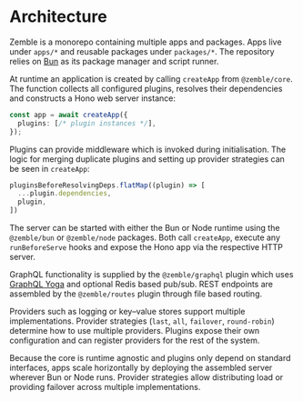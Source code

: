 # Architecture

Zemble is a monorepo containing multiple apps and packages. Apps live under
`apps/*` and reusable packages under `packages/*`. The repository relies on
[Bun](https://bun.sh) as its package manager and script runner.

At runtime an application is created by calling `createApp` from
`@zemble/core`. The function collects all configured plugins, resolves their
dependencies and constructs a Hono web server instance:

```ts
const app = await createApp({
  plugins: [/* plugin instances */],
});
```

Plugins can provide middleware which is invoked during initialisation. The logic
for merging duplicate plugins and setting up provider strategies can be seen in
`createApp`:

```ts
pluginsBeforeResolvingDeps.flatMap((plugin) => [
  ...plugin.dependencies,
  plugin,
])
```

The server can be started with either the Bun or Node runtime using the
`@zemble/bun` or `@zemble/node` packages. Both call `createApp`, execute any
`runBeforeServe` hooks and expose the Hono app via the respective HTTP server.

GraphQL functionality is supplied by the `@zemble/graphql` plugin which uses
[GraphQL Yoga](https://the-guild.dev/graphql/yoga) and optional Redis based
pub/sub. REST endpoints are assembled by the `@zemble/routes` plugin through
file based routing.

Providers such as logging or key–value stores support multiple implementations.
Provider strategies (`last`, `all`, `failover`, `round-robin`) determine how to
use multiple providers. Plugins expose their own configuration and can register
providers for the rest of the system.

Because the core is runtime agnostic and plugins only depend on standard
interfaces, apps scale horizontally by deploying the assembled server wherever
Bun or Node runs. Provider strategies allow distributing load or providing
failover across multiple implementations.

